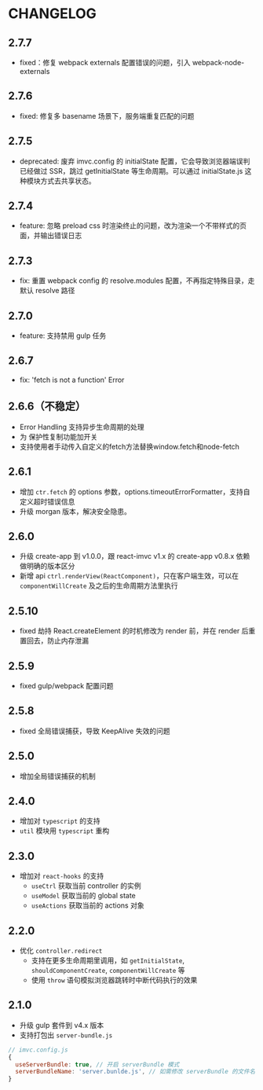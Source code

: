 # CHANGELOG

## 2.7.7

- fixed：修复 webpack externals 配置错误的问题，引入 webpack-node-externals

## 2.7.6

- fixed: 修复多 basename 场景下，服务端重复匹配的问题

## 2.7.5

- deprecated: 废弃 imvc.config 的 initialState 配置，它会导致浏览器端误判已经做过 SSR，跳过 getInitialState 等生命周期。可以通过 initialState.js 这种模块方式去共享状态。

## 2.7.4

- feature: 忽略 preload css 时渲染终止的问题，改为渲染一个不带样式的页面，并输出错误日志

## 2.7.3

- fix: 重置 webpack config 的 resolve.modules 配置，不再指定特殊目录，走默认 resolve 路径

## 2.7.0

- feature: 支持禁用 gulp 任务

## 2.6.7
- fix: 'fetch is not a function' Error

## 2.6.6（不稳定）

- Error Handling 支持异步生命周期的处理
- 为 保护性复制功能加开关
- 支持使用者手动传入自定义的fetch方法替换window.fetch和node-fetch

## 2.6.1

- 增加 `ctr.fetch` 的 options 参数，options.timeoutErrorFormatter，支持自定义超时错误信息
- 升级 morgan 版本，解决安全隐患。

## 2.6.0

- 升级 create-app 到 v1.0.0，跟 react-imvc v1.x 的 create-app v0.8.x 依赖做明确的版本区分
- 新增 api `ctrl.renderView(ReactComponent)`，只在客户端生效，可以在 `componentWillCreate` 及之后的生命周期方法里执行

## 2.5.10

- fixed 劫持 React.createElement 的时机修改为 render 前，并在 render 后重置回去，防止内存泄漏

## 2.5.9

- fixed gulp/webpack 配置问题

## 2.5.8

- fixed 全局错误捕获，导致 KeepAlive 失效的问题

## 2.5.0

- 增加全局错误捕获的机制

## 2.4.0

- 增加对 `typescript` 的支持
- `util` 模块用 `typescript` 重构

## 2.3.0

- 增加对 `react-hooks` 的支持
  - `useCtrl` 获取当前 controller 的实例
  - `useModel` 获取当前的 global state
  - `useActions` 获取当前的 actions 对象

## 2.2.0

- 优化 `controller.redirect` 
  - 支持在更多生命周期里调用，如 `getInitialState`, `shouldComponentCreate`, `componentWillCreate` 等
  - 使用 `throw` 语句模拟浏览器跳转时中断代码执行的效果

## 2.1.0

- 升级 gulp 套件到 v4.x 版本
- 支持打包出 `server-bundle.js`

```javascript
// imvc.config.js
{
  useServerBundle: true, // 开启 serverBundle 模式
  serverBundleName: 'server.bunlde.js', // 如需修改 serverBundle 的文件名，配置该字段
}
```